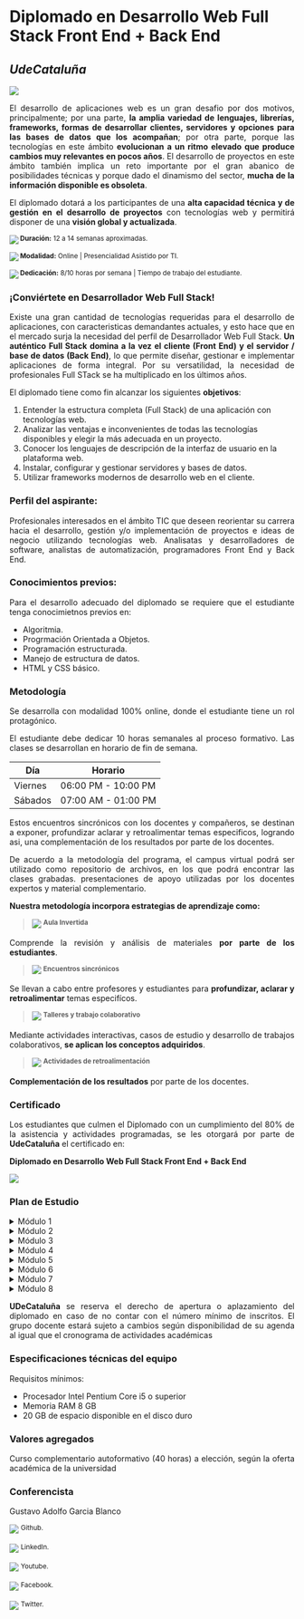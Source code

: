 # Diplomado en Desarrollo Web Full Stack Front End + Back End
## _UdeCataluña_

![](https://i.ibb.co/rbzdqdR/FOTO.png)

<p align="justify"> El desarrollo de aplicaciones web es un gran desafio por dos motivos, principalmente; por una parte, <strong>la amplia variedad de lenguajes, librerías, frameworks, formas de desarrollar clientes, servidores y opciones para las bases de datos que los acompañan</strong>; por otra parte, porque las tecnologías en este ámbito <strong>evolucionan a un ritmo elevado que produce cambios muy relevantes en pocos años</strong>. El desarrollo de proyectos en este ámbito también implica un reto importante por el gran abanico de posibilidades técnicas y porque dado el dinamismo del sector, <strong>mucha de la información disponible es obsoleta</strong>.</p>

<p align="justify"> El diplomado dotará a los participantes de una <strong>alta capacidad técnica y de gestión en el desarrollo de proyectos</strong> con tecnologías web y permitirá disponer de una <strong>visión global y actualizada</strong>.</p>

![](https://cdn-icons-png.flaticon.com/24/1581/1581943.png)<sup><strong> Duración:</strong> 12 a 14 semanas aproximadas.</sup>

![](https://cdn-icons-png.flaticon.com/24/3135/3135773.png)<sup><strong> Modalidad:</strong> Online | Presencialidad Asistido por TI.</sup>

![](https://cdn-icons-png.flaticon.com/24/3234/3234841.png)<sup><strong> Dedicación:</strong> 8/10 horas por semana | Tiempo de trabajo del estudiante.</sup>

### ¡Conviértete en Desarrollador Web Full Stack!

<p align="justify"> Existe una gran cantidad de tecnologías requeridas para el desarrollo de aplicaciones, con caracteristicas demandantes actuales, y esto hace que en el mercado surja la necesidad del perfil de Desarrollador Web Full Stack. <strong>Un auténtico Full Stack domina a la vez el cliente (Front End) y el servidor / base de datos (Back End)</strong>, lo que permite diseñar, gestionar e implementar aplicaciones de forma integral. Por su versatilidad, la necesidad de profesionales Full STack se ha multiplicado en los últimos años.</p>

<p align="justify"> El diplomado tiene como fin alcanzar los siguientes <strong>objetivos</strong>:</p>

  <ol>
    <li>Entender la estructura completa (Full Stack) de una aplicación con tecnologías web.</li>
    <li>Analizar las ventajas e inconvenientes de todas las tecnologías disponibles y elegir la más adecuada en un proyecto.</li>
    <li>Conocer los lenguajes de descripción de la interfaz de usuario en la plataforma web.</li>
    <li>Instalar, configurar y gestionar servidores y bases de datos.</li>
    <li>Utilizar frameworks modernos de desarrollo web en el cliente.</li>
  </ol>
  
### Perfil del aspirante:
  
<p align="justify"> Profesionales interesados en el ámbito TIC que deseen reorientar su carrera hacia el desarrollo, gestión y/o implementación de proyectos e ideas de negocio utilizando tecnologías web. Analisatas y desarrolladores de software, analistas de automatización, programadores Front End y Back End.</p>
  
### Conocimientos previos:

<p align="justify"> Para el desarrollo adecuado del diplomado se requiere que el estudiante tenga conocimietnos previos en:</p>
  
  <ul>
    <li>Algoritmia.</li>
    <li>Progrmación Orientada a Objetos.</li>
    <li>Programación estructurada.</li>
    <li>Manejo de estructura de datos.</li>
    <li>HTML y CSS básico.</li>
  </ul>
  
### Metodología

<p align="justify"> Se desarrolla con modalidad 100% online, donde el estudiante tiene un rol protagónico.</p>

<p align="justify"> El estudiante debe dedicar 10 horas semanales al proceso formativo. Las clases se desarrollan en horario de fin de semana.</p>

| Día | Horario |
| ------ | ------ |
| Viernes | 06:00 PM - 10:00 PM |
| Sábados | 07:00 AM - 01:00 PM |

<p align="justify"> Estos encuentros sincrónicos con los docentes y compañeros, se destinan a exponer, profundizar aclarar y retroalimentar temas especificos, logrando asi, una complementación de los resultados por parte de los docentes.</p>

<p align="justify"> De acuerdo a la metodología del programa, el campus virtual podrá ser utilizado como repositorio de archivos, en los que podrá encontrar las clases grabadas. presentaciones de apoyo utilizadas por los docentes expertos y material complementario.</p>

<p align="justify"> <strong>Nuestra metodología incorpora estrategias de aprendizaje como:</strong></p>

> ![](https://cdn-icons-png.flaticon.com/24/991/991922.png) <sup><strong> Aula Invertida</strong></sup>

<p align="justify"> Comprende la revisión y análisis de materiales <strong>por parte de los estudiantes</strong>.</p>

> ![](https://cdn-icons-png.flaticon.com/24/4237/4237663.png) <sup><strong> Encuentros sincrónicos</strong></sup>

<p align="justify"> Se llevan a cabo entre profesores y estudiantes para <strong>profundizar, aclarar y retroalimentar</strong> temas especifícos.</p>

> ![](https://cdn-icons-png.flaticon.com/24/2849/2849172.png) <sup><strong> Talleres y trabajo colaborativo</strong></sup>

<p align="justify"> Mediante actividades interactivas, casos de estudio y desarrollo de trabajos colaborativos, <strong>se aplican los conceptos adquiridos</strong>.</p>

> ![](https://cdn-icons-png.flaticon.com/24/813/813395.png) <sup><strong> Actividades de retroalimentación</strong></sup>

<p align="justify"> <strong>Complementación de los resultados</strong> por parte de los docentes.</p>

### Certificado

<p align="justify"> Los estudiantes que culmen el Diplomado con un cumplimiento del 80% de la asistencia y actividades programadas, se les otorgará por parte de <strong>UdeCataluña</strong> el certificado en:</p>

<p align="justify"> <strong>Diplomado en Desarrollo Web Full Stack Front End + Back End</strong></p>

![](https://i.ibb.co/GnVPHX4/Untitled.png)

### Plan de Estudio

<details>
  <summary>Módulo 1</summary>
  <p align="justify"><strong>Introducción al Desarrollo web</strong></p>
  <ul>
    <li><code>git</code> - Github</li>
    <ul>
      <li>Flujo de trabajo de git</li>
      <li>Comandos básicos</li>
        <ul>
          <li><code>config</code></li>
          <li><code>init</code></li>
          <li><code>remote</code></li>
          <li><code>branch</code></li>
          <li><code>checkout</code></li>
          <li><code>status</code></li>
          <li><code>add</code></li>
          <li><code>commit</code></li>
          <li><code>fetch</code></li>
          <li><code>pull</code></li>
          <li><code>push</code></li>
        </ul>
    </ul>
    <li><code>HTML5</code></li>
    <ul>
      <li>Web Semántica</li>
    </ul>
    <li><code>CSS3</code></li>
    <ul>
      <li>Selectores</li>
      <li>Combinadores</li>
      <li>Pseudoclases / Pseudoelementos</li>
      <li>Especificidad</li>
      <li><code>display</code></li>
      <li><code>position</code></li>
      <li>BEM</li>
      <li>Web Responsive</li>
    </ul>
    <li><img src="https://cdn-icons-png.flaticon.com/24/1197/1197460.png"/><sup> Proyecto:<strong><i> Sitio Personal</i></strong></sup></li>
  </ul>
</details>

<details>
  <summary>Módulo 2</summary>
  <p align="justify"><strong><code>JavaScript</code>: Especificación, superconjunto y paradigma de programación</strong></p>
  <ul>
    <li><code>JavaScript</code></li>
    <ul>
      <li>Fundamentos</li>
      <ul>
        <li>Tipos de datos</li>
          <ul>
            <li>Profundización <code>object</code></li>
            <li>Profundización <code>array</code></li>
          </ul>
        <li>Funciones</li>
        <li>Ciclos</li>
      </ul>
    </ul>
    <li><code>callback</code></li>
    <li><code>promise</code></li>
    <li><code>async / await</code></li>
    <li>hoisting</li>
    <li><code>DOM</code> manipulation</li>
    <li><img src="https://cdn-icons-png.flaticon.com/24/1197/1197460.png"/><sup> Proyecto:<strong><i> Aplicación TO DO LIST con Vanilla JS /web Responsive</i></strong></sup></li>
  </ul>
    <li>Paradigma de Programación Orientada a Objetos</li>
    <ul>
      <li>Introducción POO</li>
      <li>Abstracción</li>
      <li>Encapsulamiento</li>
      <li>Polimorfismo</li>
      <li>Herencia</li>
    </ul>
    <li>ECMAScript</li>
    <ul>
      <li>Fundamentos ECMAScript</li>
      <li><code>ES6</code></li>
      <li><code>ES7</code></li>
      <li><code>ES8</code></li>
      <li><code>ES69</code></li>
    </ul>
    <li><code>TypeScript</code></li>
    <ul>
      <li>Fundamentos <code>TypeScript</code></li>
      <li>Clases</li>
      <li>Módulos</li>
      <li>Interfaces</li>
      <li>Enumeradores</li>
      <li>Configuración <code>TypeScript</code></li>
    </ul>
    <li>Prepocesadores</li>
    <ul>
      <li>Introducción Prepocesadores</li>
      <li><code>scss</code></li>
      <li><code>sass</code></li>
      <li><code>less</code></li>
    </ul>
    <li><img src="https://cdn-icons-png.flaticon.com/24/1197/1197460.png"/><sup> Proyecto:<strong><i> Aplicación lista de contactos /<code>TypeScript</code>/Preprocesadores/Web Responsive</i></strong></sup></li>
  </ul>
</details>

<details>
  <summary>Módulo 3</summary>
  <p align="justify"><strong>REDUX y Programación Reactiva</strong></p>
  <ul>
    <li>REDUX</li>
    <ul>
      <li>Introducción REDUX</li>
      <li>Acciones</li>
      <li>Reducers</li>
      <li>Store</li>
      <li>Flujo de datos</li>
    </ul>
    <li>RXJS</li>
    <ul>
      <li>Introducción RXJS</li>
      <li>Observables</li>
      <li>Observer</li>
      <li>Operators</li>
      <li>Subscription</li>
      <li>Subjects</li>
      <li>Scheduler</li>
    </ul>
    <li><img src="https://cdn-icons-png.flaticon.com/24/1197/1197460.png"/><sup> Proyecto:<strong><i> Aplicación marcadores deportivos /web Responsive</i></strong></sup></li>
  </ul>
</details>

<details>
  <summary>Módulo 4</summary>
  <p align="justify"><strong>Bases de Datos</strong></p>
  <ul>
    <li>Bases de datos relacionales - <code>postgreSQL</code></li>
    <ul>
      <li>Instalación en Windows</li>
      <li>Fundamentos de <code>sql</code> con <code>postgreSQL</code></li>
      <li>¿Qué es una relación?</li>
      <li>Creación de tablas</li>
      <li>Llaves foráneas</li>
      <li>Agrupaciones</li>
      <li><code>joins</code></li>
      <li>Vistas</li>
    </ul>
    <li>Bases de datos no relacionales - <code>mongoDB</code></li>
    <ul>
      <li>Instalación en Windows</li>
      <li>Fundamentos de <code>noSQL</code> con <code>mongoDB</code></li>
      <li>Mongo Atlas</li>
      <li>Mongo Compass</li>
      <li>Colecciones</li>
      <li>Documentos</li>
      <li>Subdocumentos</li>
      <li>Operaciones</li>
      <li>Consultas</li>
    </ul>
  </ul>
</details>

<details>
  <summary>Módulo 5</summary>
  <p align="justify"><strong>Desarrollo Back End</strong></p>
  <ul>
    <li><code>node</code></li>
    <ul>
      <li>Fundamentos <code>node</code></li>
      <li>Módulos</li>
      <ul>
        <li><code>file system</code></li>
        <li><code>http</code></li>
      </ul>
      <li>eventos</li>
    </ul>
    <li><code>express</code></li>
    <ul>
      <li>Fundamentos <code>express</code></li>
      <li><code>middleware</code></li>
      <li>Enrutamiento</li>
      <li><code>jwt</code></li>
      <li>Creación de <code>api's</code></li>
      <li>Prueba de <code>api's</code> con postman</li>
      <li>Creación <code>api's</code> segura con <code>jwt</code></li>
      <li>Prueba de <code>api's</code> segura con postman</li>
    </ul>
    <li><code>Next.js</code></li>
    <ul>
      <li>Fundamentos <code>Next.js</code></li>
      <li>Enrutamiento</li>
      <li><code>api</code> y <code>debugging</code></li>
    </ul>
    <li><img src="https://cdn-icons-png.flaticon.com/24/1197/1197460.png"/><sup> Proyecto:<strong><i> Entrega <code>api</code> segura</i></strong></sup></li>
  </ul>
</details>

<details>
  <summary>Módulo 6</summary>
  <p align="justify"><strong>Desarrollo Front End</strong></p>
  <ul>
    <li>Angular</li>
    <ul>
      <li>Fundamentos Angular</li>
      <li>Angular <code>CLI</code></li>
      <li>Anatomía de un proyecto Angular <code>CLI</code></li>
      <li>Componentes</li>
      <ul>
        <li>Ciclo de vida de un componente</li>
        <li>Comunicación entre componente padre a componente hijo</li>
        <li>Comunicación entre componente hijo a componente padre</li>
      </ul>
      <li>Servicios</li>
      <li>Enrutamiento</li>
      <li>Guardas</li>
      <li>consumo de <code>api</code></li>
    </ul>
    <li>React</li>
    <ul>
      <li>Fundamentos React</li>
      <li>React <code>CLI</code></li>
      <li>Anatomía de un proyecto React <code>CLI</code></li>
      <li>Componentes</li>
      <ul>
        <li>Ciclo de vida de un componente</li>
        <li>Componentes de clase</li>
        <li>Componentes funcionales</li>
        <li>Comunicación entre componente padre a componente hijo</li>
      </ul>
      <li>Enrutamiento</li>
      <li>Hooks</li>
      <ul>
        <li>Introducción Hooks</li>
        <li><code>useState</code></li>
        <li><code>useEffect</code></li>
        <li><code>useContext</code></li>
      </ul>
      <li>consumo de <code>api</code></li>
    </ul>
    <li>Vue</li>
    <ul>
      <li>Fundamentos Vue</li>
      <li>Vue <code>CLI</code></li>
      <li>Anatomía de un proyecto Vue <code>CLI</code></li>
      <li>Componentes</li>
      <ul>
        <li>Ciclo de vida de un componente</li>
        <li>Propiedad <code>data</code></li>
        <li>Propiedad <code>element</code></li>
        <li>Propiedad <code>computed</code></li>
        <li>Propiedad <code>methods</code></li>
        <li>Comunicación entre componente padre a componente hijo</li>
        <li>Comunicación entre componente hijo a componente padre</li>
      </ul>
      <li>Enrutamiento</li>
      <li>Introducción a Composition API</li>
      <li>consumo de <code>api</code></li>
    </ul>
    <li><img src="https://cdn-icons-png.flaticon.com/24/1197/1197460.png"/><sup> Proyecto:<strong><i> Creación de aplicación fullstack sencilla /<code>node</code>/<code>express</code>/angular|react|vue/web Responsive</i></strong></sup></li>
  </ul>
</details>

<details>
  <summary>Módulo 7</summary>
  <p align="justify"><strong>Testing</strong></p>
  <ul>
    <li>Introducción testing</li>
    <li>Pirámide de Cohn</li>
    <li>Pirámide de Cohn en la actualidad</li>
    <li>Pruebas Unitarias</li>
    <ul>
      <li>Jest</li>
    </ul>
    <li>Pruebas End to End</li>
    <ul>
      <li>Cypress</li>
    </ul>
    <li><img src="https://cdn-icons-png.flaticon.com/24/1197/1197460.png"/><sup> Proyecto:<strong><i> Creación de pruebas a la aplicación del módulo 6 /jest/cypress</i></strong></sup></li>
  </ul>
</details>

<details>
  <summary>Módulo 8</summary>
  <li><img src="https://cdn-icons-png.flaticon.com/24/1197/1197460.png"/><sup> Proyecto:<strong><i> Creación de aplicación fullstack completa /<code>node</code>/<code>express</code>/angular|react|vue/web Responsive/jest/cypress</i></strong></sup></li>
  </ul>
</details>

<p align="justify"> <strong>UDeCataluña</strong> se reserva el derecho de apertura o aplazamiento del diplomado en caso de no contar con el número mínimo de inscritos. El grupo docente estará sujeto a cambios según disponibilidad de su agenda al igual que el cronograma de actividades académicas</p>

### Especificaciones técnicas del equipo

<p align="justify"> Requisitos mínimos:</p>

<ul>
  <li>Procesador Intel Pentium Core i5 o superior</li>
  <li>Memoria RAM 8 GB</li>
  <li>20 GB de espacio disponible en el disco duro</li>
</ul>

### Valores agregados

<p align="justify"> Curso complementario autoformativo (40 horas) a elección, según la oferta académica de la universidad</p>

### Conferencista

<p align="justify"> Gustavo Adolfo Garcia Blanco</p>

[![](https://cdn-icons-png.flaticon.com/24/5968/5968846.png)](https://github.com/GustavoGBlanco) <sup>Github.</sup>

[![](https://cdn-icons-png.flaticon.com/24/179/179330.png)](https://www.linkedin.com/in/gustavogblanco/) <sup>LinkedIn.</sup>

[![](https://cdn-icons-png.flaticon.com/24/187/187210.png)](https://www.youtube.com/c/GustavoGarciaBlanco) <sup>Youtube.</sup>

[![](https://cdn-icons-png.flaticon.com/24/5968/5968764.png)](https://www.facebook.com/GustavoGBlanco) <sup>Facebook.</sup>

[![](https://cdn-icons-png.flaticon.com/24/179/179342.png)](https://twitter.com/GustavoAGBlanco) <sup>Twitter.</sup>
